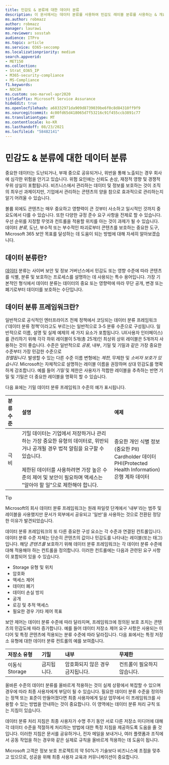 ```yaml
---
title: 민감도 & 분류에 대한 데이터 분류
description: 이 문서에서는 데이터 분류를 사용하여 민감도 레이블 분류를 사용하는 & 개요를 Microsoft 365.
ms.author: robmazz
author: robmazz
manager: laurawi
ms.reviewer: sosstah
audience: ITPro
ms.topic: article
ms.service: O365-seccomp
ms.localizationpriority: medium
search.appverid:
- MET150
ms.collection:
- Strat_O365_IP
- M365-security-compliance
- MS-Compliance
f1.keywords:
- NOCSH
ms.custom: seo-marvel-apr2020
titleSuffix: Microsoft Service Assurance
hideEdit: true
ms.openlocfilehash: a68332971da909d8739039be6f0c8d84310ff9f9
ms.sourcegitcommit: 4c00fd65d418065d7f53216c91f455ccb3891c77
ms.translationtype: MT
ms.contentlocale: ko-KR
ms.lasthandoff: 08/23/2021
ms.locfileid: "58482141"
---
```

# <a name="data-classification--sensitivity-label-taxonomy"></a>민감도 & 분류에 대한 데이터 분류

중요한 데이터는 도난되거나, 부재 중으로 공유되거나, 위반을 통해 노출되는 경우 회사에 심각한 위험을 안기고 있습니다. 위험 요인에는 신뢰도 손상, 재정적 영향 및 경쟁적 우위 상실이 포함됩니다. 비즈니스에서 관리하는 데이터 및 정보를 보호하는 것이 조직의 최우선 과제이지만, 기업에서 관리하는 콘텐츠의 양을 참으로 효과적으로 관리하는지 알기 어려울 수 있습니다.

볼륨 외에도 콘텐츠는 매우 중요하고 영향력이 큰 것부터 사소하고 일시적인 것까지 중요도에서 다를 수 있습니다. 또한 다양한 규정 준수 요구 사항을 전제로 할 수 있습니다. 우선 순위를 지정할 무엇과 컨트롤을 적용할 위치를 아는 것이 과제가 될 수 있습니다. 데이터 *분류,* 도난, 부수적 또는 부수적인 파괴로부터 콘텐츠를 보호하는 중요한 도구, Microsoft 365 보안 목표를 달성하는 데 도움이 되는 방법에 대해 자세히 알아보겠습니다.

## <a name="what-is-data-classification"></a>데이터 분류란?

[데이터](/microsoft-365/compliance/data-classification-overview) 분류는 사이버 보안 및 정보 거버넌스에서 민감도 또는 영향 수준에 따라 콘텐츠를 식별, 분류 및 보호하는 프로세스를 설명하는 데 사용되는 특수 용어입니다. 가장 기본적인 형식에서 데이터 분류는 데이터의 중요 또는 영향력에 따라 무단 공개, 변경 또는 폐기로부터 데이터를 보호하는 수단입니다.

## <a name="what-is-a-data-classification-framework"></a>데이터 분류 프레임워크란?

일반적으로 공식적인 엔터프라이즈 전체 정책에서 코딩되는 데이터 분류 프레임워크('데이터 분류 정책'이라고도 부르는)는 일반적으로 3-5 분류 수준으로 구성됩니다. 일반적으로 이름, 설명 및 실제 예제의 세 가지 요소가 포함됩니다. UI(사용자 인터페이스)를 관리하기 위해 각각 하위 레이블이 5개(총 25개)인 최상위 상위 레이블은 5개까지 사용하는 것이 좋습니다. 수준은 일반적으로 *공용,* 내부, 기밀 및 기밀과 같은 가장 중요한 수준부터 가장 민감한 수준으로   
 *정렬됩니다.* 발생할 수 있는 다른 수준 이름 변형에는 *제한,* 무제한 및 *소비자 보호가 있습니다.* Microsoft는 자체적으로 설명하는 레이블 이름을 권장하며 상대 민감도를 명확하게 강조합니다. 예를 들어 *기밀* 및 제한은 사용자가 적합한 레이블을  추측하는 반면 기밀 및 기밀은 더 중요한 레이블을 명확히 할 수 있습니다.   

다음 표에는 기밀 데이터  분류 프레임워크 수준의 예가 표시됩니다.

|**분류 수준**|**설명**|**예제**|
|:-----------------------|:--------------|:-----------|
| 극비 | 기밀 데이터는 기업에서 저장하거나 관리하는 가장 중요한 유형의 데이터로, 위반되거나 공개될 경우 법적 알림을 요구할 수 있습니다. <br><br> 제한된 데이터를 사용하려면 가장 높은 수준의 제어 및 보안이 필요하며 액세스는 "알아야 할 일"으로 제한해야 합니다. | 중요한 개인 식별 정보(중요한 PII) <br> Cardholder 데이터 <br> PHI(Protected Health Information) <br> 은행 계좌 데이터 |

>[!TIP]
>Microsoft의 회사 데이터 분류 프레임워크는 원래 파일럿 단계에서 '내부'라는 범주 및 레이블을 사용했지만 문서가 외부에서 공유되고 '일반'을 사용하는 것으로 전환된 정당한 이유가 발견되었습니다.

데이터 분류 프레임워크의 또 다른 중요한 구성 요소는 각 수준과 연결된 컨트롤입니다. 데이터 분류 수준 자체는 단순히 콘텐츠의 값이나 민감도를 나타내는 레이블(또는 태그)입니다. 해당 *콘텐츠를* 보호하기 위해 데이터 분류 프레임워크는 각 데이터 분류 수준에 대해 적용해야 하는 컨트롤을 정의합니다. 이러한 컨트롤에는 다음과 관련된 요구 사항이 포함되어 있을 수 있습니다.

- Storage 유형 및 위치
- 암호화
- 액세스 제어
- 데이터 폐기
- 데이터 손실 방지
- 공개
- 로깅 및 추적 액세스
- 필요한 경우 기타 제어 목표

보안 제어는 데이터 분류 수준에 따라 달라지며, 프레임워크에 정의된 보호 조치는 콘텐츠의 민감도에 따라 증가합니다. 예를 들어 데이터 저장소 제어 요구 사항은 사용되는 미디어 및 특정 콘텐츠에 적용되는 분류 수준에 따라 달라집니다. 다음 표에서는 특정 저장소 유형에 대한 데이터 분류 컨트롤의 예를 보여줍니다.

|**저장소 유형**|**기밀**|**내부**|**무제한**|
|:---------------|:---------------|:-----------|:---------------|
| 이동식 Storage | 금지됩니다. | 암호화되지 않은 경우 금지됩니다. | 컨트롤이 필요하지 않습니다. |

올바른 수준의 데이터 분류를 올바르게 적용하는 것이 실제 상황에서 복잡할 수 있으며 경우에 따라 최종 사용자에게 부담이 될 수 있습니다. 필요한 데이터 분류 수준을 정의하는 정책 또는 표준이 만들어졌다면 최종 사용자에게 일상 업무에서 이 프레임워크를 사용할 수 있는 방법을 안내하는 것이 중요합니다. 이 영역에는 데이터 분류 처리 규칙 또는 지침이 있습니다.

데이터 분류 처리 지침은 최종 사용자가 수명 주기 동안 서로 다른 저장소 미디어에 대해 각 데이터 수준을 적절하게 처리하는 방법에 대한 특정 지침을 제공하도록 도움을 줄 것입니다. 이러한 지침은 문서를 공유하거나, 전자 메일을 보내거나, 여러 플랫폼과 조직에서 공동 작업을 하는 경우와 같은 실제로 규칙을 올바르게 적용하는 데 도움이 됩니다.

Microsoft 고객은 정보 보호 프로젝트의 약 50%가 기술보다 비즈니스에 초점을 맞추고 있으므로, 성공을 위해 최종 사용자 교육과 커뮤니케이션이 중요합니다.
